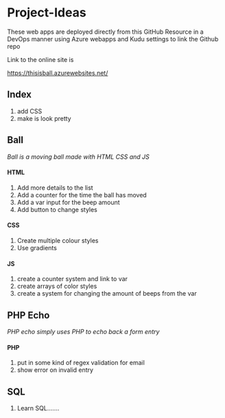 # Project-Ideas

These web apps are deployed directly from this GitHub Resource in a DevOps manner
using Azure webapps and Kudu settings to link the Github repo

Link to the online site is 

https://thisisball.azurewebsites.net/


## Index

1. add CSS
1. make is look pretty


## Ball

*Ball is a moving ball made with HTML CSS and JS*

#### HTML

1. Add more details to the list 
2. Add a counter for the time the ball has moved
3. Add a var input for the beep amount 
4. Add button to change styles


#### CSS

1. Create multiple colour styles
1. Use gradients
   
#### JS

1. create a counter system and link to var
1. create arrays of color styles 
1. create a system for changing the amount of beeps from the var


## PHP Echo

*PHP echo simply uses PHP to echo back a form entry*

#### PHP

1. put in some kind of regex validation for email
1. show error on invalid entry 


## SQL

1. Learn SQL.......